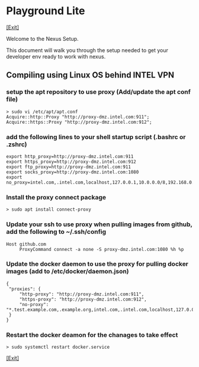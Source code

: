 # Playground Lite

[[Exit]](../../README.md)  

Welcome to the Nexus Setup.

This document will walk you through the setup needed to get your developer env ready to work with nexus.


## Compiling using Linux OS behind INTEL VPN

### setup the apt repository to use proxy (Add/update the apt conf file)
```
> sudo vi /etc/apt/apt.conf
Acquire::http::Proxy "http://proxy-dmz.intel.com:911";
Acquire::https::Proxy "http://proxy-dmz.intel.com:912";
```

### add the following lines to your shell startup script (.bashrc or .zshrc)
```
export http_proxy=http://proxy-dmz.intel.com:911
export https_proxy=http://proxy-dmz.intel.com:912
export ftp_proxy=http://proxy-dmz.intel.com:911
export socks_proxy=http://proxy-dmz.intel.com:1080
export no_proxy=intel.com,.intel.com,localhost,127.0.0.1,10.0.0.0/8,192.168.0.0/16,172.16.0.0/12
```

### Install the proxy connect package 
```
> sudo apt install connect-proxy
```

### Update your ssh to use proxy when pulling images from github, add the following to ~/.ssh/config
```
Host github.com
     ProxyCommand connect -a none -S proxy-dmz.intel.com:1080 %h %p
```

### Update the docker daemon to use the proxy for pulling docker images (add to /etc/docker/daemon.json)
```
{
 "proxies": {
     "http-proxy": "http://proxy-dmz.intel.com:911",
     "https-proxy": "http://proxy-dmz.intel.com:912",
     "no-proxy": "*.test.example.com,.example.org,intel.com,.intel.com,localhost,127.0.0.1,10.0.0.0/8,192.168.0.0/16,172.16.0.0/12"
 }
}
```

### Restart the docker deamon for the chanages to take effect
```
> sudo systemctl restart docker.service
```

[[Exit]](../../README.md) 
